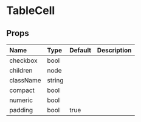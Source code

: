 TableCell
=========



Props
-----


| Name | Type | Default | Description |
|:-----|:-----|:-----|:-----|
| checkbox | bool |  |   |
| children | node |  |   |
| className | string |  |   |
| compact | bool |  |   |
| numeric | bool |  |   |
| padding | bool | true |   |
